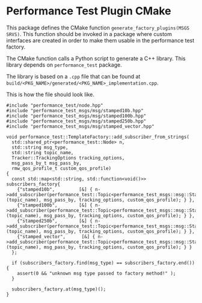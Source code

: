 # Performance Test Plugin CMake

This package defines the CMake function `generate_factory_plugins(MSGS SRVS)`.
This function should be invoked in a package where custom interfaces are created in order to make them usable in the performance test factory.


The CMake function calls a Python script to generate a C++ library. This library depends on `performance_test` package.

The library is based on a `.cpp` file that can be found at `build/<PKG_NAME>/generated/<PKG_NAME>_implementation.cpp`.

This is how the file should look like.

```
#include "performance_test/node.hpp"
#include "performance_test_msgs/msg/stamped10b.hpp"
#include "performance_test_msgs/msg/stamped100b.hpp"
#include "performance_test_msgs/msg/stamped250b.hpp"
#include "performance_test_msgs/msg/stamped_vector.hpp"

void performance_test::TemplateFactory::add_subscriber_from_strings(
  std::shared_ptr<performance_test::Node> n,
  std::string msg_type,
  std::string topic_name,
  Tracker::TrackingOptions tracking_options,
  msg_pass_by_t msg_pass_by,
  rmw_qos_profile_t custom_qos_profile)
{
  const std::map<std::string, std::function<void()>>  subscribers_factory{
    {"stamped10b",         [&] { n->add_subscriber(performance_test::Topic<performance_test_msgs::msg::Stamped10b>(topic_name), msg_pass_by, tracking_options, custom_qos_profile); } },
    {"stamped100b",        [&] { n->add_subscriber(performance_test::Topic<performance_test_msgs::msg::Stamped100b>(topic_name), msg_pass_by, tracking_options, custom_qos_profile); } },
    {"stamped250b",        [&] { n->add_subscriber(performance_test::Topic<performance_test_msgs::msg::Stamped250b>(topic_name), msg_pass_by, tracking_options, custom_qos_profile); } },
    {"stamped_vector",      [&] { n->add_subscriber(performance_test::Topic<performance_test_msgs::msg::StampedVector>(topic_name), msg_pass_by, tracking_options, custom_qos_profile); } }
  };

  if (subscribers_factory.find(msg_type) == subscribers_factory.end()){
    assert(0 && "unknown msg type passed to factory method!" );
  }

  subscribers_factory.at(msg_type)();
}
```